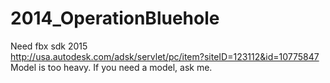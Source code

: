 2014_OperationBluehole
======================
Need fbx sdk 2015  
http://usa.autodesk.com/adsk/servlet/pc/item?siteID=123112&id=10775847  
Model is too heavy. If you need a model, ask me.  
